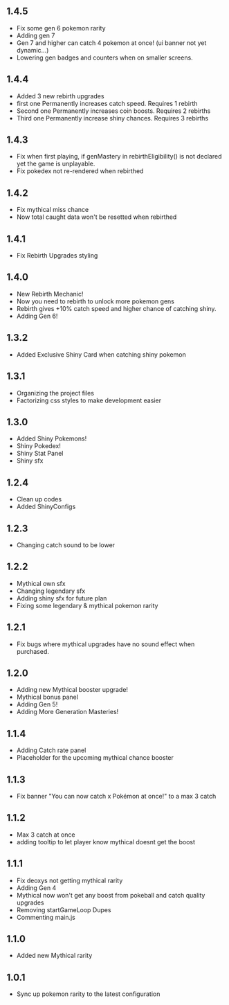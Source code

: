 ## 1.4.5
- Fix some gen 6 pokemon rarity
- Adding gen 7
- Gen 7 and higher can catch 4 pokemon at once! (ui banner not yet dynamic...)
- Lowering gen badges and counters when on smaller screens.

## 1.4.4
- Added 3 new rebirth upgrades
- first one Permanently increases catch speed. Requires 1 rebirth
- Second one Permanently increases coin boosts. Requires 2 rebirths
- Third one Permanently increase shiny chances. Requires 3 rebirths

## 1.4.3
- Fix when first playing, if genMastery in rebirthEligibility() is not declared yet the game is unplayable.
- Fix pokedex not re-rendered when rebirthed

## 1.4.2
- Fix mythical miss chance
- Now total caught data won't be resetted when rebirthed

## 1.4.1
- Fix Rebirth Upgrades styling

## 1.4.0
- New Rebirth Mechanic!
- Now you need to rebirth to unlock more pokemon gens
- Rebirth gives +10% catch speed and higher chance of catching shiny.
- Adding Gen 6!

## 1.3.2
- Added Exclusive Shiny Card when catching shiny pokemon

## 1.3.1
- Organizing the project files
- Factorizing css styles to make development easier

## 1.3.0
- Added Shiny Pokemons!
- Shiny Pokedex!
- Shiny Stat Panel
- Shiny sfx

## 1.2.4
- Clean up codes
- Added ShinyConfigs

## 1.2.3
- Changing catch sound to be lower

## 1.2.2
- Mythical own sfx
- Changing legendary sfx
- Adding shiny sfx for future plan
- Fixing some legendary & mythical pokemon rarity

## 1.2.1
- Fix bugs where mythical upgrades have no sound effect when purchased.

## 1.2.0
- Adding new Mythical booster upgrade!
- Mythical bonus panel
- Adding Gen 5!
- Adding More Generation Masteries!

## 1.1.4
- Adding Catch rate panel
- Placeholder for the upcoming mythical chance booster

## 1.1.3
- Fix banner "You can now catch x Pokémon at once!" to a max 3 catch

## 1.1.2
- Max 3 catch at once
- adding tooltip to let player know mythical doesnt get the boost

## 1.1.1
- Fix deoxys not getting mythical rarity
- Adding Gen 4
- Mythical now won't get any boost from pokeball and catch quality upgrades
- Removing startGameLoop Dupes
- Commenting main.js

## 1.1.0
- Added new Mythical rarity

## 1.0.1
- Sync up pokemon rarity to the latest configuration
